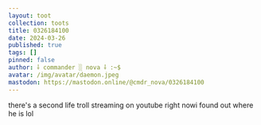 ```yaml
---
layout: toot
collection: toots
title: 0326184100
date: 2024-03-26
published: true
tags: []
pinned: false
author: ⸸ commander ░ nova ⸸ :~$
avatar: /img/avatar/daemon.jpeg
mastodon: https://mastodon.online/@cmdr_nova/0326184100
---
```


there's a second life troll streaming on youtube right nowi found out where he is lol
